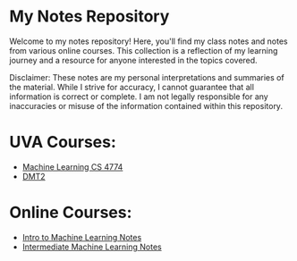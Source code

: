 # My Notes Repository

Welcome to my notes repository! Here, you'll find my class notes and notes from various online courses. This collection is a reflection of my learning journey and a resource for anyone interested in the topics covered.

Disclaimer: These notes are my personal interpretations and summaries of the material. While I strive for accuracy, I cannot guarantee that all information is correct or complete. I am not legally responsible for any inaccuracies or misuse of the information contained within this repository.

# UVA Courses:
- [Machine Learning CS 4774]()
- [DMT2]()
# Online Courses:
- [Intro to Machine Learning Notes](https://github.com/eva-butler/Notes/blob/main/Intro_to_Machine_Learning.md)
- [Intermediate Machine Learning Notes](https://github.com/eva-butler/Notes/blob/main/Intermediate_Machine_Learning.md)
